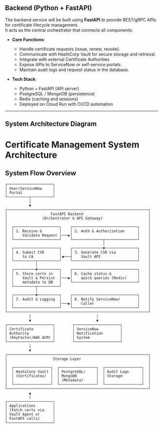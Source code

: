 ## Backend (Python + FastAPI)

The backend service will be built using **FastAPI** to provide REST/gRPC APIs for certificate lifecycle management.  
It acts as the central orchestrator that connects all components:

- **Core Functions**:
  - Handle certificate requests (issue, renew, revoke).  
  - Communicate with HashiCorp Vault for secure storage and retrieval.  
  - Integrate with external Certificate Authorities 
  - Expose APIs to ServiceNow or self-service portals.  
  - Maintain audit logs and request status in the database.

- **Tech Stack**:
  - Python + FastAPI (API server)  
  - PostgreSQL / MongoDB (persistence)  
  - Redis (caching and sessions)  
  - Deployed on Cloud Run with CI/CD automation  

---

## System Architecture Diagram
# Certificate Management System Architecture

## System Flow Overview

```
┌─────────────────────┐
│ User/ServiceNow     │
│ Portal              │
└──────────┬──────────┘
           │
           ▼
┌─────────────────────────────────────────────────────────────────┐
│                    FastAPI Backend                              │
│                (Orchestrator & API Gateway)                     │
│                                                                 │
│  ┌─────────────────────┐    ┌──────────────────────────────┐    │
│  │ 1. Receive &        │    │ 2. Auth & Authorization      │    │
│  │    Validate Request │───▶│                              │    │
│  └─────────────────────┘    └──────────────┬───────────────┘    │
│                                            │                    │
│  ┌─────────────────────┐    ┌──────────────▼───────────────┐    │
│  │ 4. Submit CSR       │    │ 3. Generate CSR via          │    │
│  │    to CA            │◀───┤    Vault API                 │    │
│  └──────────┬──────────┘    └──────────────────────────────┘    │
│             │                                                   │
│  ┌──────────▼──────────┐    ┌──────────────────────────────┐    │
│  │ 5. Store certs in   │    │ 6. Cache status &            │    │
│  │    Vault & Persist  │───▶│    quick queries (Redis)     │    │
│  │    metadata to DB   │    └──────────────────────────────┘    │
│  └──────────┬──────────┘                                        │
│             │                                                   │
│  ┌──────────▼──────────┐    ┌──────────────────────────────┐    │
│  │ 7. Audit & Logging  │    │ 8. Notify ServiceNow/        │    │
│  │                     │───▶│    Caller                    │    │
│  └─────────────────────┘    └──────────────────────────────┘    │
└─────────────────────────────────────────────────────────────────┘
           │                              │
           ▼                              ▼
┌─────────────────────┐        ┌─────────────────────┐
│ Certificate         │        │ ServiceNow          │
│ Authority           │        │ Notification        │
│ (KeyFactor/AWS ACM) │        │ System              │
└─────────────────────┘        └─────────────────────┘
           │
           ▼
┌─────────────────────────────────────────────────────────────────┐
│                     Storage Layer                               │
│                                                                 │
│  ┌─────────────────┐  ┌─────────────────┐  ┌─────────────────┐  │
│  │ HashiCorp Vault │  │ PostgreSQL/     │  │ Audit Logs      │  │
│  │ (Certificates)  │  │ MongoDB         │  │ Storage         │  │
│  │                 │  │ (Metadata)      │  │                 │  │
│  └─────────────────┘  └─────────────────┘  └─────────────────┘  │
└─────────────────────────────────────────────────────────────────┘
           ▲
           │
┌─────────────────────┐
│ Applications        │
│ (Fetch certs via    │
│ Vault Agent or      │
│ FastAPI calls)      │
└─────────────────────┘
```
